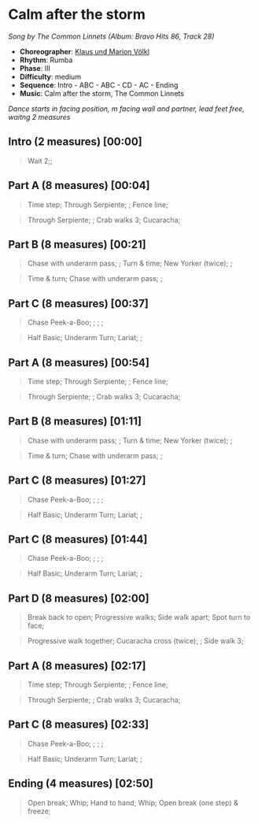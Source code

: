 # Calm after the storm
*Song by The Common Linnets (Album: Bravo Hits 86, Track 28)*

* **Choreographer**: [Klaus und Marion Völkl](mailto:kundmv@t-online.de "Klaus & Marion Völkl")
* **Rhythm**: Rumba
* **Phase**: III
* **Difficulty**: medium
* **Sequence**: Intro - ABC - ABC - CD - AC - Ending
* **Music**: Calm after the storm, The Common Linnets

*Dance starts in facing position, m facing wall and partner, lead feet free, waitng 2 measures*

## Intro (2 measures) [00:00]

> Wait 2;;

## Part A (8 measures) [00:04]

> Time step; Through Serpiente; ; Fence line;

> Through Serpiente; ; Crab walks 3; Cucaracha;

## Part B (8 measures) [00:21]

> Chase with underarm pass; ; Turn & time; New Yorker (twice); ;

> Time & turn; Chase with underarm pass; ;

## Part C (8 measures) [00:37]

> Chase Peek-a-Boo; ; ; ;

> Half Basic; Underarm Turn; Lariat; ;

## Part A (8 measures) [00:54]

> Time step; Through Serpiente; ; Fence line;

> Through Serpiente; ; Crab walks 3; Cucaracha;

## Part B (8 measures) [01:11]

> Chase with underarm pass; ; Turn & time; New Yorker (twice); ;

> Time & turn; Chase with underarm pass; ;

## Part C (8 measures) [01:27]

> Chase Peek-a-Boo; ; ; ;

> Half Basic; Underarm Turn; Lariat; ;

## Part C (8 measures) [01:44]

> Chase Peek-a-Boo; ; ; ;

> Half Basic; Underarm Turn; Lariat; ;

## Part D (8 measures) [02:00]

> Break back to open; Progressive walks; Side walk apart; Spot turn to face;

> Progressive walk together; Cucaracha cross (twice); ; Side walk 3;

## Part A (8 measures) [02:17]

> Time step; Through Serpiente; ; Fence line;

> Through Serpiente; ; Crab walks 3; Cucaracha;

## Part C (8 measures) [02:33]

> Chase Peek-a-Boo; ; ; ;

> Half Basic; Underarm Turn; Lariat; ;

## Ending (4 measures) [02:50]

> Open break; Whip; Hand to hand; Whip; Open break (one step) & freeze;

